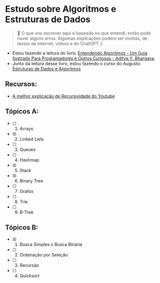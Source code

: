# Estudo sobre Algoritmos e Estruturas de Dados

> 🌠 O que vou escrever aqui é baseado no que entendi, então pode haver alguns erros. Algumas explicações podem ser minhas, de textos da internet, vídeos e do ChatGPT ;)

- Estou fazendo a leitura do livro: [Entendendo Algoritmos - Um Guia Ilustrado Para Programadores e Outros Curiosos - Aditya Y. Bhargava](https://www.amazon.com.br/Entendendo-Algoritmos-Ilustrado-Programadores-Curiosos/dp/8575225634).
- Junto da leitura desse livro, estou fazendo o curso do Augusto: [Estruturas de Dados e Algoritmos](https://hub.la/g/L8wi9vio7WPnWbmF8ZIO?_path=%2Fg%2FL8wi9vio7WPnWbmF8ZIO)

## Recursos:
- [A melhor explicação de Recursividade do Youtube](https://www.youtube.com/watch?v=qUe36p4P2CI)


## Tópicos A:
- [ ] 1. Arrays
- [X] 2. Linked Lists
- [ ] 3. Queues
- [ ] 4. Hashmap
- [X] 5. Stack
- [X] 6. Binary Tree
- [ ] 7. Grafos
- [ ] 8. Trie
- [ ] 9. B-Tree

## Tópicos B:
- [X] 1. Busca Simples x Busca Binária
- [ ] 2. Ordenação por Seleção
- [ ] 3. Recursão
- [ ] 4. Quicksort
